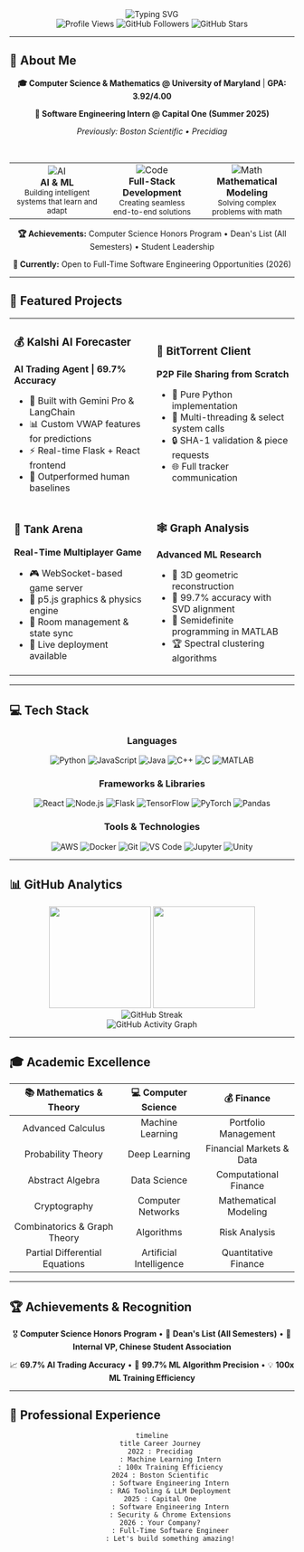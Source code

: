 <div align="center">
  <img src="https://readme-typing-svg.herokuapp.com?font=Fira+Code&size=30&duration=3000&pause=1000&color=58A6FF&center=true&vCenter=true&width=600&lines=Hi+there!+I'm+Eric+Xie+%F0%9F%91%8B;AI+%26+Software+Engineer;Building+the+Future+%F0%9F%9A%80" alt="Typing SVG" />
</div>

<div align="center">
  <img src="https://komarev.com/ghpvc/?username=ericx1e&style=flat-square&color=blue" alt="Profile Views"/>
  <img src="https://img.shields.io/github/followers/ericx1e?style=flat-square&color=blue" alt="GitHub Followers"/>
  <img src="https://img.shields.io/github/stars/ericx1e?style=flat-square&color=blue" alt="GitHub Stars"/>
</div>

---

## 🚀 About Me

<div align="center">
  
**🎓 Computer Science & Mathematics @ University of Maryland** | **GPA: 3.92/4.00**

**💼 Software Engineering Intern @ Capital One (Summer 2025)**

*Previously: Boston Scientific • Precidiag*

</div>

<br>

<div align="center">
  <table>
    <tr>
      <td align="center" width="25%">
        <img src="https://img.icons8.com/color/48/000000/artificial-intelligence.png" alt="AI"/>
        <br><strong>AI & ML</strong>
        <br><sub>Building intelligent systems that learn and adapt</sub>
      </td>
      <td align="center" width="25%">
        <img src="https://img.icons8.com/color/48/000000/code.png" alt="Code"/>
        <br><strong>Full-Stack Development</strong>
        <br><sub>Creating seamless end-to-end solutions</sub>
      </td>
<!--       <td align="center" width="25%">
        <img src="https://img.icons8.com/color/48/000000/system-task.png" alt="Systems"/>
        <br><strong>Systems Programming</strong>
        <br><sub>Building robust, scalable infrastructure</sub>
      </td> -->
      <td align="center" width="25%">
        <img src="https://img.icons8.com/color/48/000000/calculator.png" alt="Math"/>
        <br><strong>Mathematical Modeling</strong>
        <br><sub>Solving complex problems with math</sub>
      </td>
    </tr>
  </table>
</div>

<div align="center">
  
**🏆 Achievements:** Computer Science Honors Program • Dean's List (All Semesters) • Student Leadership

**🎯 Currently:** Open to Full-Time Software Engineering Opportunities (2026)

</div>

---

## 🌟 Featured Projects

<table>
<tr>
<td width="50%">

### 💰 Kalshi AI Forecaster
**AI Trading Agent | 69.7% Accuracy**
- 🧠 Built with Gemini Pro & LangChain
- 📊 Custom VWAP features for predictions
- ⚡ Real-time Flask + React frontend
- 🎯 Outperformed human baselines

</td>
<td width="50%">

### 🔗 BitTorrent Client
**P2P File Sharing from Scratch**
- 🐍 Pure Python implementation
- 🔄 Multi-threading & select system calls
- 🔒 SHA-1 validation & piece requests
- 🌐 Full tracker communication

</td>
</tr>
<tr>
<td width="50%">

### 🎯 Tank Arena
**Real-Time Multiplayer Game**
- 🎮 WebSocket-based game server
- 🎨 p5.js graphics & physics engine
- 👥 Room management & state sync
- 🔴 Live deployment available

</td>
<td width="50%">

### 🕸️ Graph Analysis
**Advanced ML Research**
- 📐 3D geometric reconstruction
- 🎯 99.7% accuracy with SVD alignment
- 🔬 Semidefinite programming in MATLAB
- 🏆 Spectral clustering algorithms

</td>
</tr>
</table>

---

## 💻 Tech Stack

<div align="center">

### Languages
![Python](https://img.shields.io/badge/-Python-3776AB?style=for-the-badge&logo=python&logoColor=white)
![JavaScript](https://img.shields.io/badge/-JavaScript-F7DF1E?style=for-the-badge&logo=javascript&logoColor=black)
![Java](https://img.shields.io/badge/-Java-007396?style=for-the-badge&logo=java&logoColor=white)
![C++](https://img.shields.io/badge/-C++-00599C?style=for-the-badge&logo=cplusplus&logoColor=white)
![C](https://img.shields.io/badge/-C-A8B9CC?style=for-the-badge&logo=c&logoColor=black)
![MATLAB](https://img.shields.io/badge/-MATLAB-0076A8?style=for-the-badge&logo=mathworks&logoColor=white)

### Frameworks & Libraries
![React](https://img.shields.io/badge/-React-61DAFB?style=for-the-badge&logo=react&logoColor=black)
![Node.js](https://img.shields.io/badge/-Node.js-339933?style=for-the-badge&logo=nodedotjs&logoColor=white)
![Flask](https://img.shields.io/badge/-Flask-000000?style=for-the-badge&logo=flask&logoColor=white)
![TensorFlow](https://img.shields.io/badge/-TensorFlow-FF6F00?style=for-the-badge&logo=tensorflow&logoColor=white)
![PyTorch](https://img.shields.io/badge/-PyTorch-EE4C2C?style=for-the-badge&logo=pytorch&logoColor=white)
![Pandas](https://img.shields.io/badge/-Pandas-150458?style=for-the-badge&logo=pandas&logoColor=white)

### Tools & Technologies
![AWS](https://img.shields.io/badge/-AWS-232F3E?style=for-the-badge&logo=amazonaws&logoColor=white)
![Docker](https://img.shields.io/badge/-Docker-2496ED?style=for-the-badge&logo=docker&logoColor=white)
![Git](https://img.shields.io/badge/-Git-F05032?style=for-the-badge&logo=git&logoColor=white)
![VS Code](https://img.shields.io/badge/-VS%20Code-007ACC?style=for-the-badge&logo=visualstudiocode&logoColor=white)
![Jupyter](https://img.shields.io/badge/-Jupyter-F37626?style=for-the-badge&logo=jupyter&logoColor=white)
![Unity](https://img.shields.io/badge/-Unity-000000?style=for-the-badge&logo=unity&logoColor=white)

</div>

---

## 📊 GitHub Analytics

<div align="center">
  <img height="180em" src="https://github-readme-stats.vercel.app/api?username=ericx1e&show_icons=true&theme=tokyonight&include_all_commits=true&count_private=true"/>
  <img height="180em" src="https://github-readme-stats.vercel.app/api/top-langs/?username=ericx1e&layout=compact&theme=tokyonight"/>
</div>

<div align="center">
  <img src="https://github-readme-streak-stats.herokuapp.com/?user=ericx1e&theme=tokyonight" alt="GitHub Streak"/>
</div>

<div align="center">
  <img src="https://github-readme-activity-graph.vercel.app/graph?username=ericx1e&theme=tokyo-night" alt="GitHub Activity Graph"/>
</div>

---

## 🎓 Academic Excellence

<div align="center">

| 📚 **Mathematics & Theory** | 💻 **Computer Science** | 💰 **Finance** |
|:---:|:---:|:---:|
| Advanced Calculus | Machine Learning | Portfolio Management |
| Probability Theory | Deep Learning | Financial Markets & Data |
| Abstract Algebra | Data Science | Computational Finance |
| Cryptography | Computer Networks | Mathematical Modeling |
| Combinatorics & Graph Theory | Algorithms | Risk Analysis |
| Partial Differential Equations | Artificial Intelligence | Quantitative Finance |

</div>

---

## 🏆 Achievements & Recognition

<div align="center">

🎖️ **Computer Science Honors Program** • 🥇 **Dean's List (All Semesters)** • 👑 **Internal VP, Chinese Student Association**

📈 **69.7% AI Trading Accuracy** • 🎯 **99.7% ML Algorithm Precision** • 💡 **100x ML Training Efficiency**

</div>

---

## 💼 Professional Experience

<div align="center">

```mermaid
timeline
    title Career Journey
    2022 : Precidiag
         : Machine Learning Intern
         : 100x Training Efficiency
    2024 : Boston Scientific
         : Software Engineering Intern
         : RAG Tooling & LLM Deployment
    2025 : Capital One
         : Software Engineering Intern
         : Security & Chrome Extensions
    2026 : Your Company?
         : Full-Time Software Engineer
         : Let's build something amazing!
